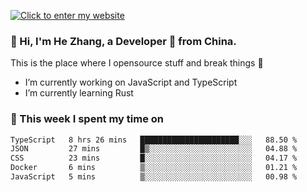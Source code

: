 [![Click to enter my website](https://github.com/zh30/zh30/assets/7930156/296bb9cd-4f46-46cd-bafa-863948241503)](https://zhanghe.dev) 

### 👋 Hi, I'm He Zhang, a Developer 🚀 from China.

This is the place where I opensource stuff and break things :rofl:

- I’m currently working on JavaScript and TypeScript
- I’m currently learning Rust

### 💪 This week I spent my time on

<!--START_SECTION:waka-->

```txt
TypeScript   8 hrs 26 mins   ██████████████████████░░░   88.50 %
JSON         27 mins         █▒░░░░░░░░░░░░░░░░░░░░░░░   04.88 %
CSS          23 mins         █░░░░░░░░░░░░░░░░░░░░░░░░   04.17 %
Docker       6 mins          ▒░░░░░░░░░░░░░░░░░░░░░░░░   01.21 %
JavaScript   5 mins          ▒░░░░░░░░░░░░░░░░░░░░░░░░   00.98 %
```

<!--END_SECTION:waka-->
